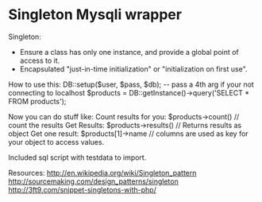  Singleton Mysqli wrapper
 ===
 Singleton:
 - Ensure a class has only one instance, and provide a global point of access to it.
 - Encapsulated "just-in-time initialization" or "initialization on first use".

 How to use this:
 DB::setup($user, $pass, $db); -- pass a 4th arg if your not connecting to localhost
 $products = DB::getInstance()->query('SELECT * FROM products');

 Now you can do stuff like:
 Count results for you:   $products->count()    // count the results
 Get Results:             $products->results()  // Returns results as object
 Get one result:          $products[1]->name    // columns are used as key for your object to access values.


 Included sql script with testdata to import.

 Resources:
 http://en.wikipedia.org/wiki/Singleton_pattern
 http://sourcemaking.com/design_patterns/singleton
 http://3ft9.com/snippet-singletons-with-php/